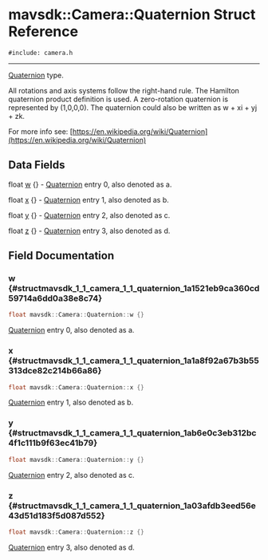 # mavsdk::Camera::Quaternion Struct Reference
`#include: camera.h`

----


[Quaternion](structmavsdk_1_1_camera_1_1_quaternion.md) type. 


All rotations and axis systems follow the right-hand rule. The Hamilton quaternion product definition is used. A zero-rotation quaternion is represented by (1,0,0,0). The quaternion could also be written as w + xi + yj + zk.


For more info see: [https://en.wikipedia.org/wiki/Quaternion](https://en.wikipedia.org/wiki/Quaternion) 


## Data Fields


float [w](#structmavsdk_1_1_camera_1_1_quaternion_1a1521eb9ca360cd59714a6dd0a38e8c74) {} - [Quaternion](structmavsdk_1_1_camera_1_1_quaternion.md) entry 0, also denoted as a.

float [x](#structmavsdk_1_1_camera_1_1_quaternion_1a1a8f92a67b3b55313dce82c214b66a86) {} - [Quaternion](structmavsdk_1_1_camera_1_1_quaternion.md) entry 1, also denoted as b.

float [y](#structmavsdk_1_1_camera_1_1_quaternion_1ab6e0c3eb312bc4f1c111b9f63ec41b79) {} - [Quaternion](structmavsdk_1_1_camera_1_1_quaternion.md) entry 2, also denoted as c.

float [z](#structmavsdk_1_1_camera_1_1_quaternion_1a03afdb3eed56e43d51d183f5d087d552) {} - [Quaternion](structmavsdk_1_1_camera_1_1_quaternion.md) entry 3, also denoted as d.


## Field Documentation


### w {#structmavsdk_1_1_camera_1_1_quaternion_1a1521eb9ca360cd59714a6dd0a38e8c74}

```cpp
float mavsdk::Camera::Quaternion::w {}
```


[Quaternion](structmavsdk_1_1_camera_1_1_quaternion.md) entry 0, also denoted as a.


### x {#structmavsdk_1_1_camera_1_1_quaternion_1a1a8f92a67b3b55313dce82c214b66a86}

```cpp
float mavsdk::Camera::Quaternion::x {}
```


[Quaternion](structmavsdk_1_1_camera_1_1_quaternion.md) entry 1, also denoted as b.


### y {#structmavsdk_1_1_camera_1_1_quaternion_1ab6e0c3eb312bc4f1c111b9f63ec41b79}

```cpp
float mavsdk::Camera::Quaternion::y {}
```


[Quaternion](structmavsdk_1_1_camera_1_1_quaternion.md) entry 2, also denoted as c.


### z {#structmavsdk_1_1_camera_1_1_quaternion_1a03afdb3eed56e43d51d183f5d087d552}

```cpp
float mavsdk::Camera::Quaternion::z {}
```


[Quaternion](structmavsdk_1_1_camera_1_1_quaternion.md) entry 3, also denoted as d.

